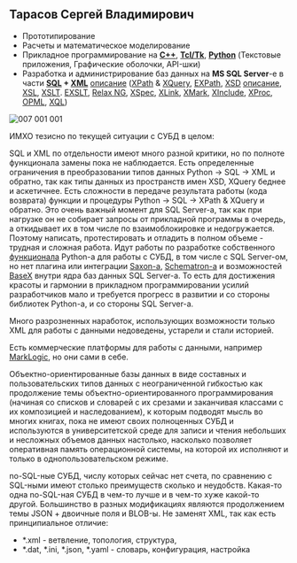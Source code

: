 Тарасов Сергей Владимирович
----------------------------

 - Прототипирование
 - Расчеты и математическое моделирование
 - Прикладное программирование на **[C++](https://en.wikipedia.org/wiki/C%2B%2B)**, **[Tcl/Tk](https://en.wikipedia.org/wiki/Tcl)**, **[Python](https://en.wikipedia.org/wiki/Python_(programming_language))** (Текстовые приложения, Графические оболочки, API-шки)
 - Разработка и администрирование баз данных на **MS SQL Server**-е в части **[SQL](https://en.wikipedia.org/wiki/SQL) + [XML](https://en.wikipedia.org/wiki/XML)** [описание](http://www.chernyshov.com/SPPO_6/theory/wt_xml.htm) ([XPath](https://en.wikipedia.org/wiki/XPath) & [XQuery](https://en.wikipedia.org/wiki/XQuery), [EXPath](http://expath.org/), [XSD](https://en.wikipedia.org/wiki/XML_Schema_(W3C)) [описание](https://bdpx.github.io/xml/lab3/xsd.html), [XSL](https://ru.wikipedia.org/wiki/XSL), [XSLT](https://en.wikipedia.org/wiki/XSLT). [EXSLT](https://ru.wikipedia.org/wiki/EXSLT), [Relax NG](https://en.wikipedia.org/wiki/RELAX_NG), [XSpec](https://github.com/expath/xspec/tree/master), [XLink](https://en.wikipedia.org/wiki/XLink), [XMark](https://projects.cwi.nl/xmark/index.html), [XInclude](https://www.w3.org/TR/xinclude/), [XProc](https://en.wikipedia.org/wiki/XProc), [OPML](https://en.wikipedia.org/wiki/OPML), [XQL](http://www.ibiblio.org/xql/xql-proposal.html))

![007 001 001](https://user-images.githubusercontent.com/104857185/209877366-3c1a9309-736c-49ce-9bb3-709e16110020.jpg)

ИМХО тезисно по текущей ситуации с СУБД в целом:

SQL и XML по отдельности имеют много разной критики, но по полноте функционала замены пока не наблюдается. Есть определенные ограничения в преобразовании типов данных Python -> SQL -> XML и обратно, так как типы данных из пространств имен XSD, XQuery беднее и аскетичнее. Есть сложности в передаче результата работы (кода возврата) функции и процедуры Python -> SQL -> XPath & XQuery и обратно. Это очень важный момент для SQL Server-а, так как при нагрузке он не собирает запросы от прикладной программы в очередь, а откидывает их в том числе по взаимоблокировке и недогружается. Поэтому написать, протестировать и отладить в полном объеме - трудная и сложная работа. Идут работы по разработке собственного [функционала](https://docs.sqlalchemy.org/en/14/dialects/mssql.html#module-sqlalchemy.dialects.mssql.pyodbc) Python-а для работы с СУБД, в том числе с SQL Server-ом, но нет плагина или интеграции [Saxon-а](https://www.saxonica.com/about/about.xml), [Schematron-а](https://en.wikipedia.org/wiki/Schematron) и возможностей [BaseX](https://ru.wikipedia.org/wiki/BaseX) внутри ядра баз данных SQL Server-а. То есть для достижения красоты и гармонии в прикладном программировании усилий разработчиков мало и требуется прогресс в развитии и со стороны библиотек Python-а, и со стороны SQL Server-а.

Много разрозненных наработок, использующих возможности только XML для работы с данными недоведены, устарели и стали историей.

Есть коммерческие платформы для работы с данными, например [MarkLogic](https://www.marklogic.com/), но они сами в себе.

Объектно-ориентированные базы данных в виде составных и пользовательских типов данных с неограниченной гибкостью как продолжение темы объектно-ориентированного программирования (начиная со списков и словарей с их срезами и заканчивая классами с их композицией и наследованием), к которым подводят мысль во многих книгах, пока не имеют своих полноценных СУБД и используются в университетской среде для записи и чтения небольших и несложных объемов данных настолько, насколько позволяет оперативная память операционной системы, на которой их исполняют и только в однопользовательском режиме.

no-SQL-ные СУБД, числу которых сейчас нет счета, по сравнению с SQL-ными имеют столько преимуществ сколько и неудобств. Какая-то одна no-SQL-ная СУБД в чем-то лучше и в чем-то хуже какой-то другой. Большинство в разных модификациях являются продолжением темы JSON + двоичные поля и BLOB-ы. Не заменят XML, так как есть принципиальное отличие:
 - *.xml - ветвление, топология, структура,
 - *.dat, *.ini, *.json, *.yaml - словарь, конфигурация, настройка
